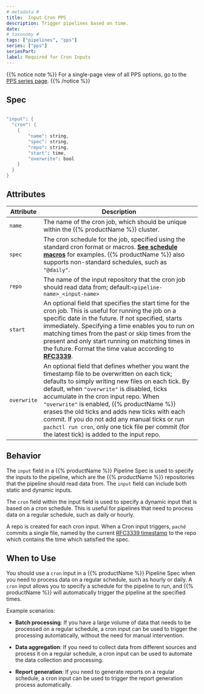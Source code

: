 ```yaml
---
# metadata # 
title:  Input Cron PPS
description: Trigger pipelines based on time.
date: 
# taxonomy #
tags: ["pipelines", "pps"]
series: ["pps"]
seriesPart:
label: Required for Cron Inputs
---
```


{{% notice note %}}
For a single-page view of all PPS options, go to the [PPS series page](/series/pps).
{{% /notice %}}

## Spec 

```s

"input": {
  "cron": {
    {
        "name": string,
        "spec": string,
        "repo": string,
        "start": time,
        "overwrite": bool
    }
  }
}

```

## Attributes 

| Attribute     | Description                                                                                                                       |
|-----------|-----------------------------------------------------------------------------------------------------------------------------------|
| `name`      | The name of the cron job, which should be unique within the {{% productName %}} cluster.                                                     |
| `spec`      | The cron schedule for the job, specified using the standard cron format or macros. [**See schedule macros**](https://en.wikipedia.org/wiki/Cron) for examples. {{% productName %}} also supports non-standard schedules, such as `"@daily"`.  |
| `repo`      | The name of the input repository that the cron job should read data from; default:`<pipeline-name>_<input-name>` |
| `start`     | An optional field that specifies the start time for the cron job. This is useful for running the job on a specific date in the future. If not specified, starts immediately.  Specifying a time enables you to run on matching times from the past or skip times from the present and only start running on matching times in the future. Format the time value according to [**RFC3339**](https://www.ietf.org/rfc/rfc3339.txt). |
| `overwrite` | An optional field that defines whether you want the timestamp file to be overwritten on each tick; defaults to simply writing new files on each tick. By default, when `"overwrite"` is disabled, ticks accumulate in the cron input repo. When `"overwrite"` is enabled, {{% productName %}} erases the old ticks and adds new ticks with each commit. If you do not add any manual ticks or run `pachctl run cron`, only one tick file per commit (for the latest tick) is added to the input repo. |




## Behavior 
The `input` field in a {{% productName %}} Pipeline Spec is used to specify the inputs to the pipeline, which are the {{% productName %}} repositories that the pipeline should read data from. The `input` field can include both static and dynamic inputs.

The `cron` field within the input field is used to specify a dynamic input that is based on a cron schedule. This is useful for pipelines that need to process data on a regular schedule, such as daily or hourly. 

A repo is created for each cron input. When a Cron input triggers, `pachd` commits a single file, named by the current [RFC3339 timestamp](https://www.ietf.org/rfc/rfc3339.txt) to the repo which contains the time which satisfied the spec.


## When to Use

You should use a `cron` input in a {{% productName %}} Pipeline Spec when you need to process data on a regular schedule, such as hourly or daily. A `cron` input allows you to specify a schedule for the pipeline to run, and {{% productName %}} will automatically trigger the pipeline at the specified times.

Example scenarios:

- **Batch processing**: If you have a large volume of data that needs to be processed on a regular schedule, a cron input can be used to trigger the processing automatically, without the need for manual intervention.

- **Data aggregation**: If you need to collect data from different sources and process it on a regular schedule, a cron input can be used to automate the data collection and processing.

- **Report generation**: If you need to generate reports on a regular schedule, a cron input can be used to trigger the report generation process automatically.